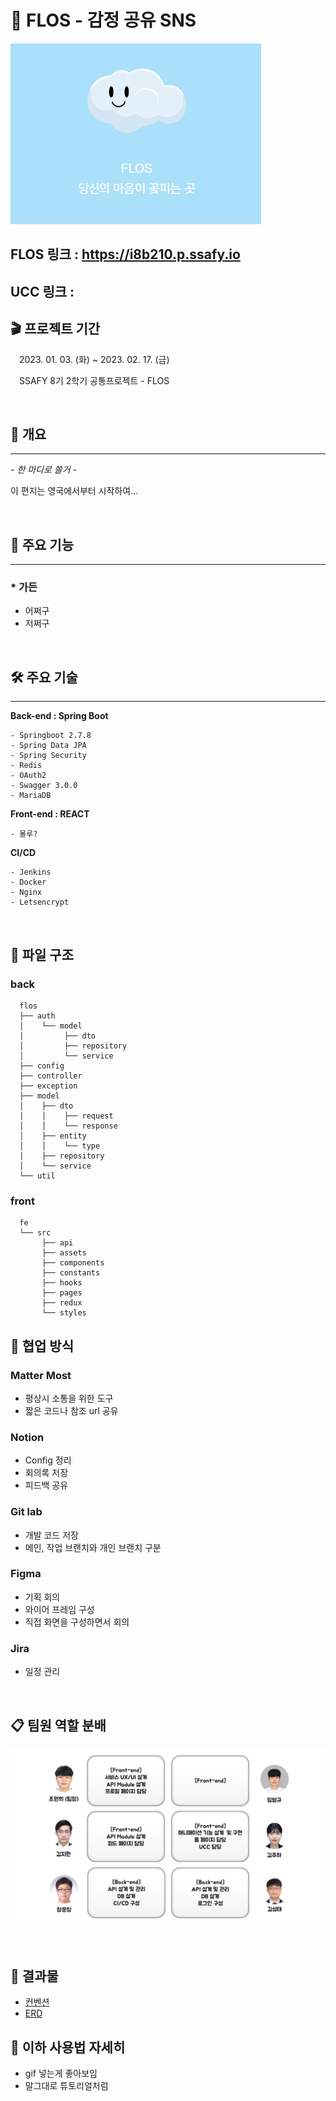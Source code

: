 # 🌺  FLOS - 감정 공유 SNS

![](assets/flos-landing.png)

## FLOS 링크 : https://i8b210.p.ssafy.io

## UCC 링크 : 

## 🎬 프로젝트 기간

　2023. 01. 03. (화) ~ 2023. 02. 17. (금)

　SSAFY 8기 2학기 공통프로젝트 - FLOS

<br>

## 🌺 개요
---

*- 한 마디로 쓸거 -*

이 편지는 영국에서부터 시작하여...

<br>

## 🌺 주요 기능
---
### * **가든**

  - 어쩌구
  - 저쩌구

<br>

## 🛠 주요 기술
---


**Back-end : Spring Boot**
```
- Springboot 2.7.8
- Spring Data JPA
- Spring Security
- Redis
- OAuth2
- Swagger 3.0.0
- MariaDB
```
**Front-end : REACT**
```
- 몰루?
```
**CI/CD**
```
- Jenkins
- Docker
- Nginx
- Letsencrypt
```

<br>

## 🚩 파일 구조

### back
```
  flos
  ├── auth
  │    └── model
  │         ├── dto
  │         ├── repository
  │         └── service
  ├── config
  ├── controller
  ├── exception
  ├── model
  │    ├── dto
  │    │    ├── request
  │    │    └── response
  │    ├── entity
  │    │    └── type
  │    ├── repository
  │    └── service
  └── util
```
### front
```
  fe
  └── src
       ├── api
       ├── assets
       ├── components
       ├── constants
       ├── hooks
       ├── pages
       ├── redux
       └── styles
```

## 🚀 협업 방식

  ### **Matter Most**
  - 평상시 소통을 위한 도구
  - 짧은 코드나 참조 url 공유
  ### **Notion**
  - Config 정리
  - 회의록 저장
  - 피드백 공유
  ### **Git lab**
  - 개발 코드 저장
  - 메인, 작업 브랜치와 개인 브랜치 구분
  ### **Figma**
  - 기획 회의
  - 와이어 프레임 구성
  - 직접 화면을 구성하면서 회의
  ### **Jira**
  - 일정 관리


<br>

## 📋 팀원 역할 분배

![](assets/team-role.png)

<br>

## 🌺 결과물
 - [컨벤션](assets/convention.md)
 - [ERD]()

## 🌺 이하 사용법 자세히

- gif 넣는게 좋아보임
- 말그대로 튜토리얼처럼
